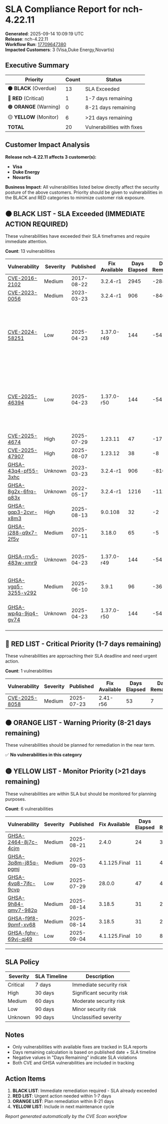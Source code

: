 # SLA Compliance Report for nch-4.22.11

**Generated**: 2025-09-14 10:09:19 UTC  
**Release**: nch-4.22.11  
**Workflow Run**: [17709647380](https://github.com/nirmata/nch-release-management/actions/runs/17709647380)  
**Impacted Customers**: 3 (Visa,Duke Energy,Novartis)

## Executive Summary

| Priority | Count | Status |
|----------|--------|---------|
| ⚫ **BLACK** (Overdue) | 13 | SLA Exceeded |
| 🔴 **RED** (Critical) | 1 | 1-7 days remaining |
| 🟠 **ORANGE** (Warning) | 0 | 8-21 days remaining |
| 🟡 **YELLOW** (Monitor) | 6 | >21 days remaining |
| **TOTAL** | 20 | Vulnerabilities with fixes |

## Customer Impact Analysis

**Release nch-4.22.11 affects 3 customer(s):**
- **Visa**
- **Duke Energy**
- **Novartis**

**Business Impact**: All vulnerabilities listed below directly affect the security posture of the above customers. Priority should be given to vulnerabilities in the BLACK and RED categories to minimize customer risk exposure.


## ⚫ BLACK LIST - SLA Exceeded (IMMEDIATE ACTION REQUIRED)

These vulnerabilities have exceeded their SLA timeframes and require immediate attention.

**Count**: 13 vulnerabilities

| Vulnerability | Severity | Published | Fix Available | Days Elapsed | Days Remaining | SLA | Affected Images |
|---------------|----------|-----------|---------------|--------------|----------------|-----|-----------------|
| [CVE-2016-2102](https://nvd.nist.gov/vuln/detail/CVE-2016-2102) | Medium | 2017-08-22 | 3.2.4-r1 | 2945 | -2885 | 60 days | ghcr.io/nirmata/haproxy:4.22.11 |
| [CVE-2023-0056](https://nvd.nist.gov/vuln/detail/CVE-2023-0056) | Medium | 2023-03-23 | 3.2.4-r1 | 906 | -846 | 60 days | ghcr.io/nirmata/haproxy:4.22.11 |
| [CVE-2024-58251](https://nvd.nist.gov/vuln/detail/CVE-2024-58251) | Low | 2025-04-23 | 1.37.0-r49 | 144 | -54 | 90 days | ghcr.io/nirmata/activity:4.22.11, ghcr.io/nirmata/client-gateway:4.22.11, ghcr.io/nirmata/cluster:4.22.11, ghcr.io/nirmata/haproxy:4.22.11, ghcr.io/nirmata/host-gateway:4.22.11, ghcr.io/nirmata/policies:4.22.11, ghcr.io/nirmata/security:4.22.11, ghcr.io/nirmata/users:4.22.11 |
| [CVE-2025-46394](https://nvd.nist.gov/vuln/detail/CVE-2025-46394) | Low | 2025-04-23 | 1.37.0-r50 | 144 | -54 | 90 days | ghcr.io/nirmata/activity:4.22.11, ghcr.io/nirmata/client-gateway:4.22.11, ghcr.io/nirmata/cluster:4.22.11, ghcr.io/nirmata/haproxy:4.22.11, ghcr.io/nirmata/host-gateway:4.22.11, ghcr.io/nirmata/policies:4.22.11, ghcr.io/nirmata/security:4.22.11, ghcr.io/nirmata/users:4.22.11 |
| [CVE-2025-4674](https://nvd.nist.gov/vuln/detail/CVE-2025-4674) | High | 2025-07-29 | 1.23.11 | 47 | -17 | 30 days | ghcr.io/nirmata/policies:4.22.11 |
| [CVE-2025-47907](https://nvd.nist.gov/vuln/detail/CVE-2025-47907) | High | 2025-08-07 | 1.23.12 | 38 | -8 | 30 days | ghcr.io/nirmata/policies:4.22.11, ghcr.io/nirmata/webclient:4.22.11 |
| [GHSA-43q4-pf55-3xhc](https://nvd.nist.gov/vuln/detail/GHSA-43q4-pf55-3xhc) | Unknown | 2023-03-23 | 3.2.4-r1 | 906 | -816 | 90 days | ghcr.io/nirmata/haproxy:4.22.11 |
| [GHSA-8g2x-6frq-q83x](https://nvd.nist.gov/vuln/detail/GHSA-8g2x-6frq-q83x) | Unknown | 2022-05-17 | 3.2.4-r1 | 1216 | -1126 | 90 days | ghcr.io/nirmata/haproxy:4.22.11 |
| [GHSA-gqp3-2cvr-x8m3](https://nvd.nist.gov/vuln/detail/GHSA-gqp3-2cvr-x8m3) | High | 2025-08-13 | 9.0.108 | 32 | -2 | 30 days | ghcr.io/nirmata/activity:4.22.11 |
| [GHSA-j288-q9x7-2f5v](https://nvd.nist.gov/vuln/detail/GHSA-j288-q9x7-2f5v) | Medium | 2025-07-11 | 3.18.0 | 65 | -5 | 60 days | ghcr.io/nirmata/policies:4.22.11 |
| [GHSA-rrv5-483w-xmr9](https://nvd.nist.gov/vuln/detail/GHSA-rrv5-483w-xmr9) | Unknown | 2025-04-23 | 1.37.0-r49 | 144 | -54 | 90 days | ghcr.io/nirmata/activity:4.22.11, ghcr.io/nirmata/client-gateway:4.22.11, ghcr.io/nirmata/haproxy:4.22.11, ghcr.io/nirmata/policies:4.22.11 |
| [GHSA-vgq5-3255-v292](https://nvd.nist.gov/vuln/detail/GHSA-vgq5-3255-v292) | Medium | 2025-06-10 | 3.9.1 | 96 | -36 | 60 days | ghcr.io/nirmata/policies:4.22.11 |
| [GHSA-wp4q-9jq4-gv74](https://nvd.nist.gov/vuln/detail/GHSA-wp4q-9jq4-gv74) | Unknown | 2025-04-23 | 1.37.0-r50 | 144 | -54 | 90 days | ghcr.io/nirmata/activity:4.22.11, ghcr.io/nirmata/client-gateway:4.22.11, ghcr.io/nirmata/haproxy:4.22.11, ghcr.io/nirmata/policies:4.22.11 |


## 🔴 RED LIST - Critical Priority (1-7 days remaining)

These vulnerabilities are approaching their SLA deadline and need urgent action.

**Count**: 1 vulnerabilities

| Vulnerability | Severity | Published | Fix Available | Days Elapsed | Days Remaining | SLA | Affected Images |
|---------------|----------|-----------|---------------|--------------|----------------|-----|-----------------|
| [CVE-2025-8058](https://nvd.nist.gov/vuln/detail/CVE-2025-8058) | Medium | 2025-07-23 | 2.41-r56 | 53 | 7 | 60 days | ghcr.io/nirmata/webclient:4.22.11 |


## 🟠 ORANGE LIST - Warning Priority (8-21 days remaining)

These vulnerabilities should be planned for remediation in the near term.

✅ **No vulnerabilities in this category**


## 🟡 YELLOW LIST - Monitor Priority (>21 days remaining)

These vulnerabilities are within SLA but should be monitored for planning purposes.

**Count**: 6 vulnerabilities

| Vulnerability | Severity | Published | Fix Available | Days Elapsed | Days Remaining | SLA | Affected Images |
|---------------|----------|-----------|---------------|--------------|----------------|-----|-----------------|
| [GHSA-2464-8j7c-4cjm](https://nvd.nist.gov/vuln/detail/GHSA-2464-8j7c-4cjm) | Medium | 2025-08-21 | 2.4.0 | 24 | 36 | 60 days | ghcr.io/nirmata/policies:4.22.11 |
| [GHSA-3p8m-j85q-pgmj](https://nvd.nist.gov/vuln/detail/GHSA-3p8m-j85q-pgmj) | Medium | 2025-09-03 | 4.1.125.Final | 11 | 49 | 60 days | ghcr.io/nirmata/activity:4.22.11, ghcr.io/nirmata/policies:4.22.11, ghcr.io/nirmata/security:4.22.11 |
| [GHSA-4vq8-7jfc-9cvp](https://nvd.nist.gov/vuln/detail/GHSA-4vq8-7jfc-9cvp) | Low | 2025-07-29 | 28.0.0 | 47 | 43 | 90 days | ghcr.io/nirmata/policies:4.22.11 |
| [GHSA-9h84-qmv7-982p](https://nvd.nist.gov/vuln/detail/GHSA-9h84-qmv7-982p) | Medium | 2025-08-14 | 3.18.5 | 31 | 29 | 60 days | ghcr.io/nirmata/policies:4.22.11 |
| [GHSA-f9f8-9pmf-xv68](https://nvd.nist.gov/vuln/detail/GHSA-f9f8-9pmf-xv68) | Medium | 2025-08-14 | 3.18.5 | 31 | 29 | 60 days | ghcr.io/nirmata/policies:4.22.11 |
| [GHSA-fghv-69vj-qj49](https://nvd.nist.gov/vuln/detail/GHSA-fghv-69vj-qj49) | Low | 2025-09-04 | 4.1.125.Final | 10 | 80 | 90 days | ghcr.io/nirmata/activity:4.22.11, ghcr.io/nirmata/policies:4.22.11 |


---

## SLA Policy

| Severity | SLA Timeline | Description |
|----------|--------------|-------------|
| Critical | 7 days | Immediate security risk |
| High | 30 days | Significant security risk |
| Medium | 60 days | Moderate security risk |
| Low | 90 days | Minor security risk |
| Unknown | 90 days | Unclassified severity |

## Notes

- Only vulnerabilities with available fixes are tracked in SLA reports
- Days remaining calculation is based on published date + SLA timeline
- Negative values in "Days Remaining" indicate SLA violations
- Both CVE and GHSA vulnerabilities are included in tracking

## Action Items

1. **BLACK LIST**: Immediate remediation required - SLA already exceeded
2. **RED LIST**: Urgent action needed within 1-7 days
3. **ORANGE LIST**: Plan remediation within 8-21 days  
4. **YELLOW LIST**: Include in next maintenance cycle

*Report generated automatically by the CVE Scan workflow*
